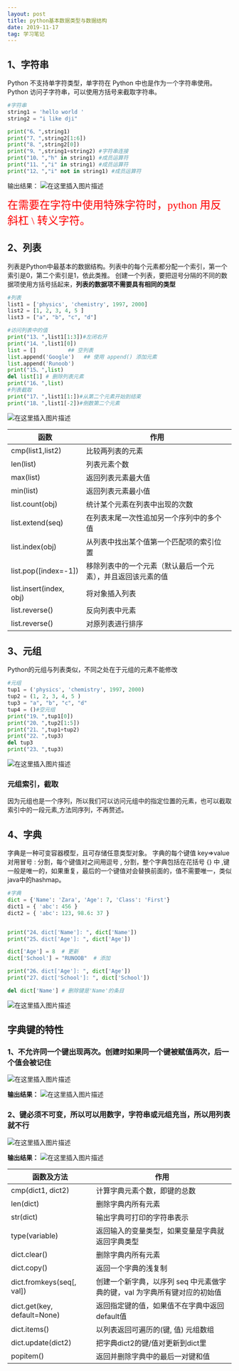 ```yaml
---
layout: post
title: python基本数据类型与数据结构
date: 2019-11-17
tag: 学习笔记
---
```

## 1、字符串
Python 不支持单字符类型，单字符在 Python 中也是作为一个字符串使用。
Python 访问子字符串，可以使用方括号来截取字符串。

```python
#字符串
string1 = 'hello world '
string2 = "i like dji"

print("6、",string1)
print("7、",string2[1:6])
print("8、",string2[0])
print("9、",string1+string2) #字符串连接
print("10、","h" in string1) #成员运算符
print("11、","i" in string1) #成员运算符
print("12、","i" not in string1) #成员运算符

```
输出结果：
![在这里插入图片描述](https://img-blog.csdnimg.cn/20191115225504585.png?x-oss-process=image/watermark,type_ZmFuZ3poZW5naGVpdGk,shadow_10,text_aHR0cHM6Ly9ibG9nLmNzZG4ubmV0L3NpbmF0XzM4NjUwNDcw,size_16,color_FFFFFF,t_70)


<font color=#FF0000 size=5 face="黑体"> 在需要在字符中使用特殊字符时，python 用反斜杠 \ 转义字符。</font>
## 2、列表
列表是Python中最基本的数据结构。列表中的每个元素都分配一个索引，第一个索引是0，第二个索引是1，依此类推。
创建一个列表，要把逗号分隔的不同的数据项使用方括号括起来，**列表的数据项不需要具有相同的类型**

```python
#列表
list1 = ['physics', 'chemistry', 1997, 2000]
list2 = [1, 2, 3, 4, 5 ]
list3 = ["a", "b", "c", "d"]

#访问列表中的值
print("13、",list1[1:3])#左闭右开
print("14、",list1[0])
list = []          ## 空列表
list.append('Google')   ## 使用 append() 添加元素
list.append('Runoob')
print("15、",list)
del list[1] # 删除列表元素
print("16、",list)
#列表截取
print("17、",list1[1:])#从第二个元素开始到结束
print("18、",list1[-2])#倒数第二个元素
```

![在这里插入图片描述](https://img-blog.csdnimg.cn/20191115231943948.png?x-oss-process=image/watermark,type_ZmFuZ3poZW5naGVpdGk,shadow_10,text_aHR0cHM6Ly9ibG9nLmNzZG4ubmV0L3NpbmF0XzM4NjUwNDcw,size_16,color_FFFFFF,t_70)

|函数|作用  |
|--|--|
|  cmp(list1,list2)|比较两列表的元素  |
|  len(list)|列表元素个数  |
| max(list)|返回列表元素最大值|
|  min(list)|返回列表元素最小值  |
|  list.count(obj)|统计某个元素在列表中出现的次数  |
|  list.extend(seq)| 在列表末尾一次性追加另一个序列中的多个值 |
| list.index(obj)|从列表中找出某个值第一个匹配项的索引位置 |
|  list.pop([index=-1])|移除列表中的一个元素（默认最后一个元素），并且返回该元素的值  |
| list.insert(index, obj)|将对象插入列表  |
| list.reverse()|反向列表中元素 |
| list.reverse()|对原列表进行排序 |

## 3、元组
Python的元组与列表类似，不同之处在于元组的元素不能修改

```python
#元组
tup1 = ('physics', 'chemistry', 1997, 2000)
tup2 = (1, 2, 3, 4, 5 )
tup3 = "a", "b", "c", "d"
tup4 = ()#空元组
print("19、",tup1[0])
print("20、",tup2[1:5])
print("21、",tup1+tup2)
print("22、",tup3)
del tup3
print("23、",tup3)
```
![在这里插入图片描述](https://img-blog.csdnimg.cn/20191116113357507.png?x-oss-process=image/watermark,type_ZmFuZ3poZW5naGVpdGk,shadow_10,text_aHR0cHM6Ly9ibG9nLmNzZG4ubmV0L3NpbmF0XzM4NjUwNDcw,size_16,color_FFFFFF,t_70)
### 元组索引，截取
因为元组也是一个序列，所以我们可以访问元组中的指定位置的元素，也可以截取索引中的一段元素,方法同序列，不再赘述。
## 4、字典
字典是一种可变容器模型，且可存储任意类型对象。
字典的每个键值 key=>value 对用冒号 : 分割，每个键值对之间用逗号 , 分割，整个字典包括在花括号 {} 中 ,键一般是唯一的，如果重复，最后的一个键值对会替换前面的，值不需要唯一，类似java中的hashmap。

```python
#字典
dict = {'Name': 'Zara', 'Age': 7, 'Class': 'First'}
dict1 = { 'abc': 456 }
dict2 = { 'abc': 123, 98.6: 37 }


print("24、dict['Name']: ", dict['Name'])
print("25、dict['Age']: ", dict['Age'])

dict['Age'] = 8  # 更新
dict['School'] = "RUNOOB"  # 添加

print("26、dict['Age']: ", dict['Age'])
print("27、dict['School']: ", dict['School'])

del dict['Name'] # 删除键是'Name'的条目
```
![在这里插入图片描述](https://img-blog.csdnimg.cn/20191117002943454.png)
## 字典键的特性
### 1、不允许同一个键出现两次。创建时如果同一个键被赋值两次，后一个值会被记住
![在这里插入图片描述](https://img-blog.csdnimg.cn/20191117001831369.png)

**输出结果：**
![在这里插入图片描述](https://img-blog.csdnimg.cn/20191117002212404.png)
### 2、键必须不可变，所以可以用数字，字符串或元组充当，所以用列表就不行
![在这里插入图片描述](https://img-blog.csdnimg.cn/2019111700184411.png)

**输出结果：**
![在这里插入图片描述](https://img-blog.csdnimg.cn/20191117002225303.png)

|函数及方法|作用  |
|--|--|
|  cmp(dict1, dict2)|计算字典元素个数，即键的总数 |
|  len(dict)|删除字典内所有元素 |
|  	str(dict)|输出字典可打印的字符串表示 |
|  	type(variable)|返回输入的变量类型，如果变量是字典就返回字典类型 |
|  dict.clear()|删除字典内所有元素 |
|  	dict.copy()|返回一个字典的浅复制  |
| dict.fromkeys(seq[, val])|创建一个新字典，以序列 seq 中元素做字典的键，val 为字典所有键对应的初始值|
|  dict.get(key, default=None)  |返回指定键的值，如果值不在字典中返回default值|
|  	dict.items()|以列表返回可遍历的(键, 值) 元组数组  |
|  dict.update(dict2)| 把字典dict2的键/值对更新到dict里 |
|	popitem()|返回并删除字典中的最后一对键和值 |
